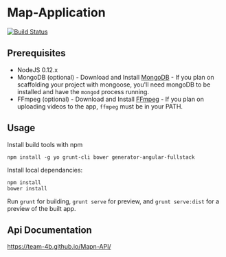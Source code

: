 # Map-Application
[![Build Status](https://travis-ci.org/Team-4B/Map-Application.svg)](https://travis-ci.org/Team-4B/Map-Application)

## Prerequisites

* NodeJS 0.12.x
* MongoDB (optional) - Download and Install [MongoDB](http://www.mongodb.org/downloads) - If you plan on scaffolding your project with mongoose, you'll need mongoDB to be installed and have the `mongod` process running.
* FFmpeg (optional) - Download and Install [FFmpeg](https://www.ffmpeg.org/download.html) - If you plan on uploading videos to the app, `ffmpeg` must be in your PATH.

## Usage

Install build tools with npm
```
npm install -g yo grunt-cli bower generator-angular-fullstack
```

Install local dependancies:
```
npm install
bower install
```
Run `grunt` for building, `grunt serve` for preview, and `grunt serve:dist` for a preview of the built app.

## Api Documentation

https://team-4b.github.io/Mapn-API/
